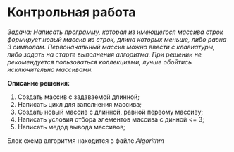 # Контрольная работа

*Задача: Написать программу, которая из имеющегося массива строк формирует новый массив из строк, длина которых меньше, либо равна 3 символам.
Первоначальный массив можно ввести с клавиатуры, либо задать на старте выполнения алгоритма. 
При решении не рекомендуется пользоваться коллекциями, лучше обойтись исключительно массивами.*

**Описание решения:**
1. Создать массив с задаваемой длинной;
2. Написать цикл для заполнения массива;
3. Создать новый массив с длинной, равной первому массиву;
4. Написать условия отбора элементов массива с динной <= 3;
5. Написать медод вывода массивов;

Блок схема алгоритмя находится в файле *Algorithm*


